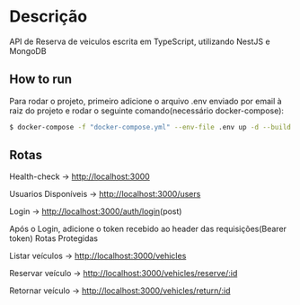 # Descrição

API de Reserva de veiculos escrita em TypeScript, utilizando NestJS e MongoDB

## How to run

Para rodar o projeto, primeiro adicione o arquivo .env enviado por email à raiz do projeto e rodar o seguinte comando(necessário docker-compose):
```bash
$ docker-compose -f "docker-compose.yml" --env-file .env up -d --build
```
## Rotas
Health-check -> [http://localhost:3000](http://localhost:3000)

Usuarios Disponíveis -> [http://localhost:3000/users](http://localhost:3000/users)

Login -> [http://localhost:3000/auth/login](http://localhost:3000/auth/login)(post)

Após o Login, adicione o token recebido ao header das requisições(Bearer token)
Rotas Protegidas

Listar veículos -> [http://localhost:3000/vehicles](http://localhost:3000/vehicles)

Reservar veículo -> [http://localhost:3000/vehicles/reserve/:id](http://localhost:3000/vehicles/reserve/:id)

Retornar veículo -> [http://localhost:3000/vehicles/return/:id](http://localhost:3000/vehicles/return/:id)
